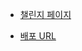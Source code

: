 - [챌린지 페이지](https://thoughtful-arch-8c2.notion.site/b5037b8c2e1d4c81a42f48f2a00adba6)

- [배포 URL](https://iridescent-tarsier-a2f6fa.netlify.app/checkout/1)
